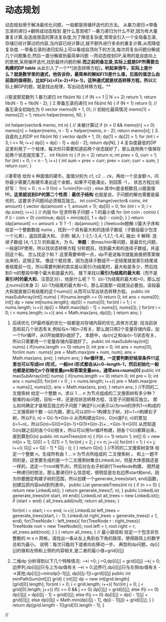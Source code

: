 # 动态规划
动态规划用于解决最优化问题，一般都是用循环迭代的方法。
从暴力递归->带备忘录的递归->翻转成动态规划
是什么意思呢?
--暴力递归为什么不好,因为有大量重复计算,会造成很高的算法复杂度,为了降低复杂度,常常会引入一个全局备忘录,存储已经计算过的内容,当内容已经计算过,就不额外进行多余的重复计算,从而降低复杂度.
--带备忘录的递归实际上可以看成自顶向下的方法,每次将复杂问题分解成几个问题集合,然后一直分解直到最简单问题
--而动态规划DP,采用的是自底向上的思想,采用循环迭代,找到最终问题的解.**而之前的备忘录,实际上就是DP所需要去构建的DP table**
从此引入了一个**[状态转移方程]**，听起来很牛，实际上是什么？就是数学里的通式，他告诉你，最简单的解如F(1)是什么值，后面的值怎么由前面的值得到，比如F(x)=F(x-2)+F(x-1)，这种通式就是状态转移方程，所以**实际上解DP的题，就是找出规律，写出动态转移方程。**

//斐波那契数列
1.暴力递归
int fib(int N) {
    if (N == 1 || N == 2) return 1;
    return fib(N - 1) + fib(N - 2);
}
2.带备忘录的递归
int fib(int N) {
    if (N < 1) return 0;
    // 备忘录全初始化为 0
    vector<int> memo(N + 1, 0);
    // 初始化最简情况
    memo[1] = memo[2] = 1;
    return helper(memo, N);
}

int helper(vector<int>& memo, int n) {
    // 未被计算过
    if (n > 0 && memo[n] == 0) 
        memo[n] = helper(memo, n - 1) + 
                  helper(memo, n - 2);
    return memo[n];
}
3.自底向上的DP
int fib(int N) {
    vector<int> dp(N + 1, 0);
    dp[1] = dp[2] = 1;
    for (int i = 3; i <= N; i++)
        dp[i] = dp[i - 1] + dp[i - 2];
    return dp[N];
}
4.复杂度最低的DP
这里利用了一个规律，每次你只需要知道前两个状态就好了，那么就用两个值保存前两个状态就完事了。
int fib(int n) {
    if (n < 2) return n;
    int prev = 0, curr = 1;
    for (int i = 0; i < n - 1; i++) {
        int sum = prev + curr;
        prev = curr;
        curr = sum;
    }
    return curr;
}

//凑零钱
给你 k 种面值的硬币，面值分别为 c1, c2 ... ck，再给一个总金额 n，问你最少需要几枚硬币凑出这个金额，如果不可能凑出，则回答 -1 。
状态方程比较好写：
f(n) = 0 ; n = 0
f(n) = 1+min{f(n-ci)} ; else
其中n是金额数目,ci是面值
**!!!，这里就说到DP的第二个性质：最优子结构**
也就是说，子问题的解也需要是最优的，这要求子问题间必须相互独立。
int coinChange(vector<int>& coins, int amount) {
    vector<int> dp(amount + 1, amount + 1);
    dp[0] = 0;
    for (int i = 0; i < dp.size(); i++) {
        // 内层 for 在求所有子问题 + 1 的最小值
        for (int coin : coins) {
            if (i - coin < 0) continue;
            dp[i] = min(dp[i], 1 + dp[i - coin]);
        }
    }
    return (dp[amount] == amount + 1) ? -1 : dp[amount];
}
//leetcode题解
//最大子序和
给定一个整数数组 nums ，找到一个具有最大和的连续子数组（子数组最少包含一个元素），返回其最大和。
示例:
输入: [-2,1,-3,4,-1,2,1,-5,4],
输出: 6
解释: 连续子数组 [4,-1,2,1] 的和最大，为 6。
**审题**：求max/min等问题，是最优化问题，一般是DP使用，所以找状态转移方程
分析题目，找到最大和的连续子数组，并返回这个和。
怎么找这个和？
这里需要申明一点，dp不是说每次就能直接把答案做出来的，这很正常。
像这个题目里，因为连续子数组不一定结尾就是索引结尾或者结尾前一位，所以需要判断的其实是以索引i为结尾时，最大和是多少，然后找到0-n的整段中哪个最大和是最大的。
接下来找以**索引i为结尾的最大和**（而不是**索引i时的最大和**，注意区分），他是什么呢？
1）以i-1为结尾的最大和>0，那么加上nums[i]本身
2）以i-1为结尾的最大和<0，那么前面那一段就没必要加，该段最大和就直接只有结尾的这个nums[i]
从而可以写出状态转移方程。
public int maxSubArray(int[] nums) {
	if(nums.length == 0) return 0;
	int ans = nums[0];
	int[] dp = new int[nums.length];
	dp[0] = nums[0];
	for(int i = 1; i < nums.length; i++){
		dp[i] = Math.max(dp[i - 1] + nums[i], nums[i]);
	}
	for(int i = 0; i < nums.length; i++){
		ans = Math.max(ans, dp[i]);
	}
	return ans;
}
1. 后续优化
DP最终版的优化一般都是对存储内容的优化,具体方式是:
找当前状态和前几个状态有关,例如与n-1和n-2有关，那么就只用2个变量存储内容，加一个for循环，从0开始做到n就好了。
本题中，dp(n)之和dp(n-1)状态有关，所以只需要用一个变量存储内容就好了。
public int maxSubArray(int[] nums) {
	if(nums.length == 0) return 0;
	int pre = 0;
	int ans = nums[0];
	for(int num : nums){
		pre = Math.max(pre + num, num);
		ans = Math.max(ans,  pre);
	}
	return ans;
}
**for循环里，一定要判断好结束条件!!!这里也可以写成int i形式，一般int i形式都会从i=0~length-1，然后初始化一般也都是初始化n个存储变量pre和答案变量ans，通常ans=nums[0]**
public int maxSubArray(int[] nums) {
	if(nums.length == 0) return 0;
	int pre = 0;
	int ans = nums[0];
	for(int i = 0 ; i < nums.length; i++){
		pre = Math.max(pre + nums[i], nums[i]);
		ans = Math.max(ans,  pre);
	}
	return ans;
}
//不同的二叉搜索树
给定一个整数 n，求以 1 ... n 为节点组成的二叉搜索树有多少种？
挺难的dp问题，目标一样，还是找状态转移方程，注意子问题相互独立。
那么如何确定才是相互独立的子问题？确定F(i,n)表示以i为root的序列1~n构成的二叉搜索树个数
--以i为跟，那么可以对0~i-1构建左子树，对i+1~n构建右子树，所以F(i, n) = G(i-1)\*G(n-i)
从而构建出G(n)，G(n)是F(i, n)的累加(i=1~n)，所以G(n)=G(0)\*G(n-1)+G(1)\*G(n-2)+...+G(n-1)\*G(0)
从而知道G(n)跟之前的各个G(i)相关，所以可以用for循环构建，把各个G(i)都算出来，直到算到G(n)
public int numTrees(int n) {
	if(n <= 1) return 1;
	int[] G = new int[n + 1];
	G[0] = 1;
	G[1] = 1;
	for(int j = 2; j <= n; j++){
		for(int i = 1; i <= j; i++){
			G[j] += G[i - 1] * G[j - i];
		}
	}
	return G[n];
}
//不同的二叉搜索树变体
给定一个整数 n，生成所有由 1 ... n 为节点所组成的 二叉搜索树 。
和上一题不同的是，这里要生成的是一个二叉搜索树集合LinkedList<TreeNode>，但是大体思路还是一样的，选定一个root根节点i，然后对左右子树进行TreeNode构建。
既然是一种递归的想法，那么要递归什么信息呢，很明显是左右边界start和end，因为你要圈定构建子树的范围，所以创建一个generate_trees(start, end)函数，创建后把内容add到列表中。
public List<TreeNode> generateTrees(int n) {
	if (n == 0) {
		return new LinkedList<TreeNode>();
	}
	return generate_trees(1, n);
}
public LinkedList<TreeNode> generate_trees(int start, int end){
	LinkedList<TreeNode> all_trees = new LinkedList<TreeNode>();
	if (start > end) {
		all_trees.add(null);
		return all_trees;
	}

	for(int i = start; i <= end; i++){
		LinkedList<TreeNode> left_trees = generate_trees(start, i - 1);
		LinkedList<TreeNode> right_trees = generate_trees(i + 1, end);
		for(TreeNode l : left_trees){
			for(TreeNode r : right_trees){
				TreeNode root = new TreeNode(i);
				root.left = l;
				root.right = r;
				all_trees.add(root);
			}
		}
	}
	return all_trees;
}
// 最小路径和
给定一个包含非负整数的 m x n 网格，请找出一条从左上角到右下角的路径，使得路径上的数字总和为最小。
说明：每次只能向下或者向右移动一步。
典型的dp问题，dp[i][j]的值和左侧和上侧的内容相关,是二者的最小值+grid[i][j]
1. 二维dp
分析得到以下几个特殊情况:
-->i =0; j =0,dp[i][j] = grid[i][j]
-->j = 0;边界列,dp[i][j]只与上方dp值有关
-->i = 0;边界行,dp[i][j]只与左侧dp值有关
-->其他,dp[i][j]=min(dp[i-1][j], dp[i][j-1])+grid[i][j]
public int minPathSum(int[][] grid) {
	int[][] dp = new int[grid.length][grid[0].length];
	for(int i = 0; i < grid.length; i++){
		for(int j = 0; j < grid[0].length; j++){
			if(i == 0 && j == 0) dp[i][j] = grid[i][j];
			else if(i == 0) dp[i][j] = dp[i][j - 1] + grid[i][j];
			else if(j == 0) dp[i][j] = dp[i - 1][j] + grid[i][j];
			else dp[i][j] = Math.min(dp[i][j - 1], dp[i - 1][j]) + grid[i][j];
		}
	}
	return dp[grid.length - 1][grid[0].length - 1];
}

//